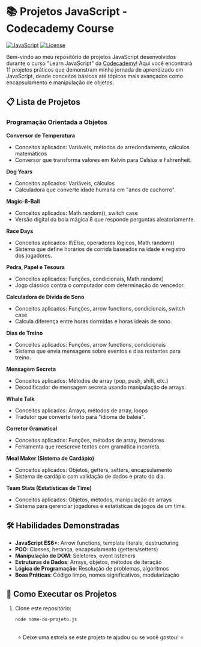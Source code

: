# 📚 Projetos JavaScript - Codecademy Course 

[![JavaScript](https://img.shields.io/badge/JavaScript-ES6+-F7DF1E?logo=javascript&logoColor=black)](https://developer.mozilla.org/en-US/docs/Web/JavaScript)
[![License](https://img.shields.io/badge/License-MIT-blue.svg)](https://opensource.org/licenses/MIT)

Bem-vindo ao meu repositório de projetos JavaScript desenvolvidos durante o curso "Learn JavaScript" da [Codecademy](codecademy.com)! Aqui você encontrará 11 projetos práticos que demonstram minha jornada de aprendizado em JavaScript, desde conceitos básicos até tópicos mais avançados como encapsulamento e manipulação de objetos.

## 📋 Lista de Projetos

### Programação Orientada a Objetos
**Conversor de Temperatura**
   - Conceitos aplicados: Variáveis, métodos de arredondamento, cálculos matemáticos
   - Conversor que transforma valores em Kelvin para Celsius e Fahrenheit.

**Dog Years**
   - Conceitos aplicados: Variáveis, cálculos
   - Calculadora que converte idade humana em "anos de cachorro".

**Magic-8-Ball**
   - Conceitos aplicados: Math.random(), switch case
   - Versão digital da bola mágica 8 que responde perguntas aleatoriamente.

**Race Days**
   - Conceitos aplicados: If/Else, operadores lógicos, Math.random()
   - Sistema que define horários de corrida baseados na idade e registro dos jogadores.

**Pedra, Papel e Tesoura**
   - Conceitos aplicados: Funções, condicionais, Math.random()
   - Jogo clássico contra o computador com determinação do vencedor.

**Calculadora de Dívida de Sono**
   - Conceitos aplicados: Funções, arrow functions, condicionais, switch case
   - Calcula diferença entre horas dormidas e horas ideais de sono.

**Dias de Treino**
   - Conceitos aplicados: Funções, arrow functions, condicionais
   - Sistema que envia mensagens sobre eventos e dias restantes para treino.

**Mensagem Secreta**
   - Conceitos aplicados: Métodos de array (pop, push, shift, etc.)
   - Decodificador de mensagem secreta usando manipulação de arrays.

**Whale Talk**
   - Conceitos aplicados: Arrays, métodos de array, loops
   - Tradutor que converte texto para "idioma de baleia".

**Corretor Gramatical**
   - Conceitos aplicados: Funções, métodos de array, iteradores
- Ferramenta que reescreve textos com gramática incorreta.

**Meal Maker (Sistema de Cardápio)**
   - Conceitos aplicados: Objetos, getters, setters, encapsulamento
   - Sistema de cardápio com validação de dados e prato do dia.

**Team Stats (Estatísticas de Time)**
   - Conceitos aplicados: Objetos, métodos, manipulação de arrays
   - Sistema para gerenciar jogadores e estatísticas de jogos de um time.

## 🛠 Habilidades Demonstradas

- **JavaScript ES6+**: Arrow functions, template literals, destructuring
- **POO**: Classes, herança, encapsulamento (getters/setters)
- **Manipulação de DOM**: Seletores, event listeners
- **Estruturas de Dados**: Arrays, objetos, métodos de iteração
- **Lógica de Programação**: Resolução de problemas, algoritmos
- **Boas Práticas**: Código limpo, nomes significativos, modularização

## 🚀 Como Executar os Projetos

1. Clone este repositório:
   ```bash
   node nome-do-projeto.js

##
<p align="center"> ⭐️ Deixe uma estrela se este projeto te ajudou ou se você gostou! ⭐️ </p>
